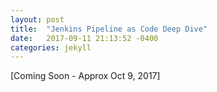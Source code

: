 ```yaml
---
layout: post
title:  "Jenkins Pipeline as Code Deep Dive"
date:   2017-09-11 21:13:52 -0400
categories: jekyll
---
```


[Coming Soon - Approx Oct 9, 2017]


